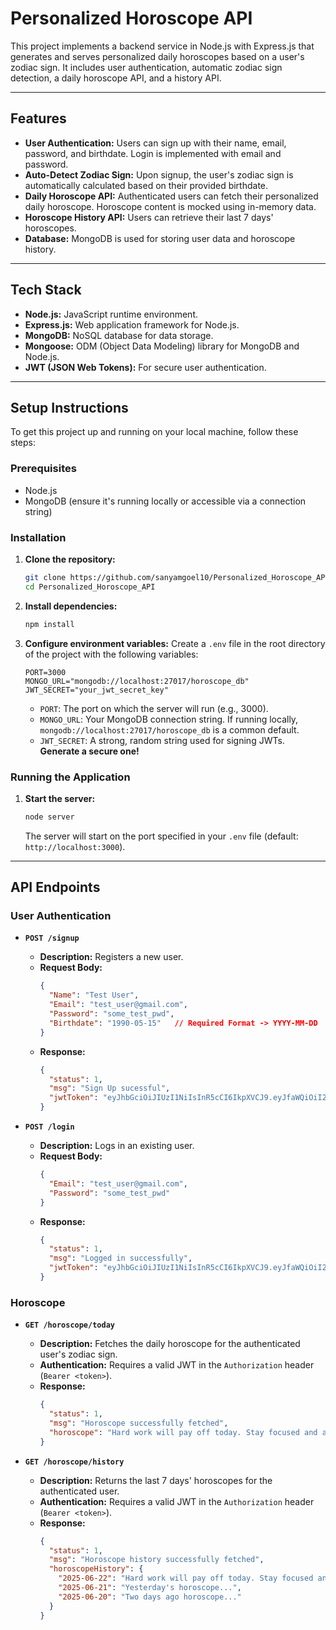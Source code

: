 # Personalized Horoscope API

This project implements a backend service in Node.js with Express.js that generates and serves personalized daily horoscopes based on a user's zodiac sign. It includes user authentication, automatic zodiac sign detection, a daily horoscope API, and a history API.

-----

## Features

  * **User Authentication:** Users can sign up with their name, email, password, and birthdate. Login is implemented with email and password.
  * **Auto-Detect Zodiac Sign:** Upon signup, the user's zodiac sign is automatically calculated based on their provided birthdate.
  * **Daily Horoscope API:** Authenticated users can fetch their personalized daily horoscope. Horoscope content is mocked using in-memory data.
  * **Horoscope History API:** Users can retrieve their last 7 days' horoscopes.
  * **Database:** MongoDB is used for storing user data and horoscope history.

-----

## Tech Stack

  * **Node.js:** JavaScript runtime environment.
  * **Express.js:** Web application framework for Node.js.
  * **MongoDB:** NoSQL database for data storage.
  * **Mongoose:** ODM (Object Data Modeling) library for MongoDB and Node.js.
  * **JWT (JSON Web Tokens):** For secure user authentication.

-----

## Setup Instructions

To get this project up and running on your local machine, follow these steps:

### Prerequisites

  * Node.js
  * MongoDB (ensure it's running locally or accessible via a connection string)

### Installation

1.  **Clone the repository:**

    ```bash
    git clone https://github.com/sanyamgoel10/Personalized_Horoscope_API.git
    cd Personalized_Horoscope_API
    ```

2.  **Install dependencies:**

    ```bash
    npm install
    ```

3.  **Configure environment variables:**
    Create a `.env` file in the root directory of the project with the following variables:

    ```
    PORT=3000
    MONGO_URL="mongodb://localhost:27017/horoscope_db"
    JWT_SECRET="your_jwt_secret_key"
    ```

      * `PORT`: The port on which the server will run (e.g., 3000).
      * `MONGO_URL`: Your MongoDB connection string. If running locally, `mongodb://localhost:27017/horoscope_db` is a common default.
      * `JWT_SECRET`: A strong, random string used for signing JWTs. **Generate a secure one\!**

### Running the Application

1.  **Start the server:**

    ```bash
    node server
    ```

    The server will start on the port specified in your `.env` file (default: `http://localhost:3000`).

-----

## API Endpoints
### User Authentication

  * **`POST /signup`**

      * **Description:** Registers a new user.
      * **Request Body:**
        ```json
        {
          "Name": "Test User",
          "Email": "test_user@gmail.com",
          "Password": "some_test_pwd",
          "Birthdate": "1990-05-15"   // Required Format -> YYYY-MM-DD
        }
        ```
      * **Response:**
        ```json
        {
          "status": 1,
          "msg": "Sign Up sucessful",
          "jwtToken": "eyJhbGciOiJIUzI1NiIsInR5cCI6IkpXVCJ9.eyJfaWQiOiI2ODU3Y2NlMmRmMGU2YTFiMjA5OTNjNjIiLCJlbWFpbCI6Im5ld191c2VyQGdtYWlsLmNvbSIsImlhdCI6MTc1MDU4NDU0NywiZXhwIjoxNzUwNTg4MTQ3fQ.3o4qtSwY8wefyGPdV5Om7W2-X6nEVHSjcgF4aNydOSs"
        }
        ```

  * **`POST /login`**

      * **Description:** Logs in an existing user.
      * **Request Body:**
        ```json
        {
          "Email": "test_user@gmail.com",
          "Password": "some_test_pwd"
        }
        ```
      * **Response:**
        ```json
        {
          "status": 1,
          "msg": "Logged in successfully",
          "jwtToken": "eyJhbGciOiJIUzI1NiIsInR5cCI6IkpXVCJ9.eyJfaWQiOiI2ODU3Y2NlMmRmMGU2YTFiMjA5OTNjNjIiLCJlbWFpbCI6Im5ld191c2VyQGdtYWlsLmNvbSIsImlhdCI6MTc1MDU4NjY3NywiZXhwIjoxNzUwNTkwMjc3fQ.gQxom9DZwk74DKJjQuDBXxjXR9YhEZBOOZ3eC2cS9GA"
        }
        ```

### Horoscope

  * **`GET /horoscope/today`**

      * **Description:** Fetches the daily horoscope for the authenticated user's zodiac sign.
      * **Authentication:** Requires a valid JWT in the `Authorization` header (`Bearer <token>`).
      * **Response:**
        ```json
        {
          "status": 1,
          "msg": "Horoscope successfully fetched",
          "horoscope": "Hard work will pay off today. Stay focused and avoid unnecessary distractions."
        }
        ```

  * **`GET /horoscope/history`**

      * **Description:** Returns the last 7 days' horoscopes for the authenticated user.
      * **Authentication:** Requires a valid JWT in the `Authorization` header (`Bearer <token>`).
      * **Response:**
        ```json
        {
          "status": 1,
          "msg": "Horoscope history successfully fetched",
          "horoscopeHistory": {
            "2025-06-22": "Hard work will pay off today. Stay focused and avoid unnecessary distractions.",
            "2025-06-21": "Yesterday's horoscope...",
            "2025-06-20": "Two days ago horoscope..."
          }
        }
        ```
